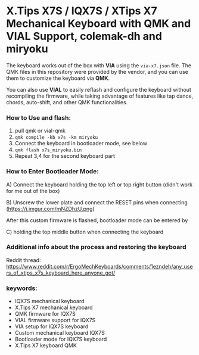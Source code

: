 # X.Tips X7S / IQX7S / XTips X7 Mechanical Keyboard with QMK and VIAL Support, colemak-dh and miryoku

The keyboard works out of the box with **VIA** using the `via-x7.json` file. The QMK files in this repository were provided by the vendor, and you can use them to customize the keyboard via **QMK**.

You can also use **VIAL** to easily reflash and configure the keyboard without recompiling the firmware, while taking advantage of features like tap dance, chords, auto-shift, and other QMK functionalities.

### How to Use and flash:
1. pull qmk or vial-qmk
2. `qmk compile -kb x7s -km miryoku`
3. Connect the keyboard in bootloader mode, see below
4. `qmk flash x7s_miryoku.bin`
5. Repeat 3,4 for the second keyboard part

### How to Enter Bootloader Mode:

A) Connect the keyboard holding the top left or top right button (didn't work for me out of the box)

B) Unscrew the lower plate and connect the RESET pins when connecting (https://i.imgur.com/mNZDhzU.png)


After this custom firmware is flashed, bootloader mode can be entered by 

C) holding the top middle button when connecting the keyboard

### Additional info about the process and restoring the keyboard
Reddit thread: https://www.reddit.com/r/ErgoMechKeyboards/comments/1ezndeh/any_users_of_xtips_x7s_keyboard_here_anyone_got/

### keywords:
- IQX7S mechanical keyboard
- X.Tips X7 mechanical keyboard
- QMK firmware for IQX7S
- VIAL firmware support for IQX7S
- VIA setup for IQX7S keyboard
- Custom mechanical keyboard IQX7S
- Bootloader mode for IQX7S keyboard
- X.Tips X7 keyboard QMK
